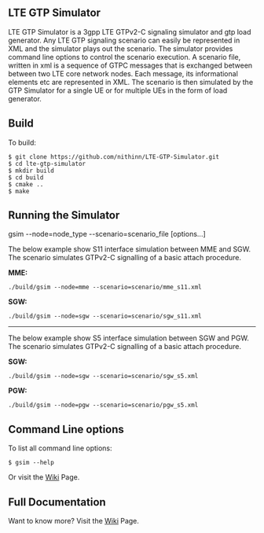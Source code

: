 ## LTE GTP Simulator
LTE GTP Simulator is a 3gpp LTE GTPv2-C signaling simulator and gtp load generator. Any LTE GTP signaling scenario can easily be represented in XML and the simulator plays out the scenario. The simulator provides command line options to control the scenario execution. A scenario file, written in xml is a sequence of GTPC messages that is exchanged between between two LTE core network nodes. Each message, its informational elements etc are represented in XML. The scenario is then simulated by the GTP Simulator for a single UE or for multiple UEs in the form of load generator.


## Build
To build:
```
$ git clone https://github.com/nithinn/LTE-GTP-Simulator.git
$ cd lte-gtp-simulator
$ mkdir build
$ cd build
$ cmake ..
$ make
```

## Running the Simulator
gsim --node=node_type --scenario=scenario_file [options...] 

The below example show S11 interface simulation between MME and SGW. The scenario simulates GTPv2-C signalling of a basic attach procedure.

**MME:**
```
./build/gsim --node=mme --scenario=scenario/mme_s11.xml
```


**SGW:**
```
./build/gsim --node=sgw --scenario=scenario/sgw_s11.xml
```
-------------------------------------------------------------------------------
The below example show S5 interface simulation between SGW and PGW. The scenario simulates GTPv2-C signalling of a basic attach procedure.

**SGW:**
```
./build/gsim --node=sgw --scenario=scenario/sgw_s5.xml
```

**PGW:**
```
./build/gsim --node=pgw --scenario=scenario/pgw_s5.xml
```

## Command Line options
To list all command line options:
```
$ gsim --help
```
Or visit the [Wiki](https://github.com/nithinn/LTE-GTP-Simulator/wiki) Page.


## Full Documentation
Want to know more? Visit the [Wiki](https://github.com/nithinn/LTE-GTP-Simulator/wiki) Page.

